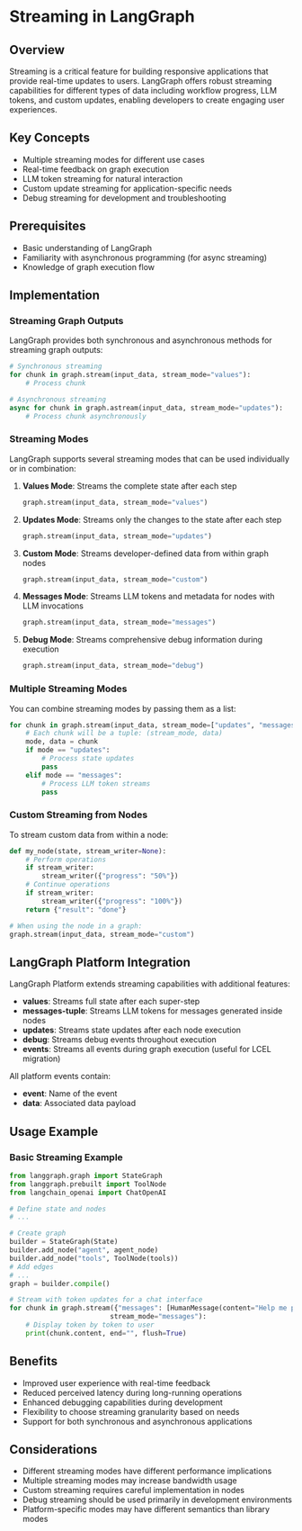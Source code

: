 # Streaming in LangGraph

## Overview
Streaming is a critical feature for building responsive applications that provide real-time updates to users. LangGraph offers robust streaming capabilities for different types of data including workflow progress, LLM tokens, and custom updates, enabling developers to create engaging user experiences.

## Key Concepts
- Multiple streaming modes for different use cases
- Real-time feedback on graph execution
- LLM token streaming for natural interaction
- Custom update streaming for application-specific needs
- Debug streaming for development and troubleshooting

## Prerequisites
- Basic understanding of LangGraph
- Familiarity with asynchronous programming (for async streaming)
- Knowledge of graph execution flow

## Implementation

### Streaming Graph Outputs

LangGraph provides both synchronous and asynchronous methods for streaming graph outputs:

```python
# Synchronous streaming
for chunk in graph.stream(input_data, stream_mode="values"):
    # Process chunk

# Asynchronous streaming
async for chunk in graph.astream(input_data, stream_mode="updates"):
    # Process chunk asynchronously
```

### Streaming Modes

LangGraph supports several streaming modes that can be used individually or in combination:

1. **Values Mode**: Streams the complete state after each step
   ```python
   graph.stream(input_data, stream_mode="values")
   ```

2. **Updates Mode**: Streams only the changes to the state after each step
   ```python
   graph.stream(input_data, stream_mode="updates")
   ```

3. **Custom Mode**: Streams developer-defined data from within graph nodes
   ```python
   graph.stream(input_data, stream_mode="custom")
   ```

4. **Messages Mode**: Streams LLM tokens and metadata for nodes with LLM invocations
   ```python
   graph.stream(input_data, stream_mode="messages")
   ```

5. **Debug Mode**: Streams comprehensive debug information during execution
   ```python
   graph.stream(input_data, stream_mode="debug")
   ```

### Multiple Streaming Modes

You can combine streaming modes by passing them as a list:

```python
for chunk in graph.stream(input_data, stream_mode=["updates", "messages"]):
    # Each chunk will be a tuple: (stream_mode, data)
    mode, data = chunk
    if mode == "updates":
        # Process state updates
        pass
    elif mode == "messages":
        # Process LLM token streams
        pass
```

### Custom Streaming from Nodes

To stream custom data from within a node:

```python
def my_node(state, stream_writer=None):
    # Perform operations
    if stream_writer:
        stream_writer({"progress": "50%"})
    # Continue operations
    if stream_writer:
        stream_writer({"progress": "100%"})
    return {"result": "done"}

# When using the node in a graph:
graph.stream(input_data, stream_mode="custom")
```

## LangGraph Platform Integration

LangGraph Platform extends streaming capabilities with additional features:

- **values**: Streams full state after each super-step
- **messages-tuple**: Streams LLM tokens for messages generated inside nodes
- **updates**: Streams state updates after each node execution
- **debug**: Streams debug events throughout execution
- **events**: Streams all events during graph execution (useful for LCEL migration)

All platform events contain:
- **event**: Name of the event
- **data**: Associated data payload

## Usage Example

### Basic Streaming Example

```python
from langgraph.graph import StateGraph
from langgraph.prebuilt import ToolNode
from langchain_openai import ChatOpenAI

# Define state and nodes
# ...

# Create graph
builder = StateGraph(State)
builder.add_node("agent", agent_node)
builder.add_node("tools", ToolNode(tools))
# Add edges
# ...
graph = builder.compile()

# Stream with token updates for a chat interface
for chunk in graph.stream({"messages": [HumanMessage(content="Help me plan a trip")]}, 
                         stream_mode="messages"):
    # Display token by token to user
    print(chunk.content, end="", flush=True)
```

## Benefits
- Improved user experience with real-time feedback
- Reduced perceived latency during long-running operations
- Enhanced debugging capabilities during development
- Flexibility to choose streaming granularity based on needs
- Support for both synchronous and asynchronous applications

## Considerations
- Different streaming modes have different performance implications
- Multiple streaming modes may increase bandwidth usage
- Custom streaming requires careful implementation in nodes
- Debug streaming should be used primarily in development environments
- Platform-specific modes may have different semantics than library modes
